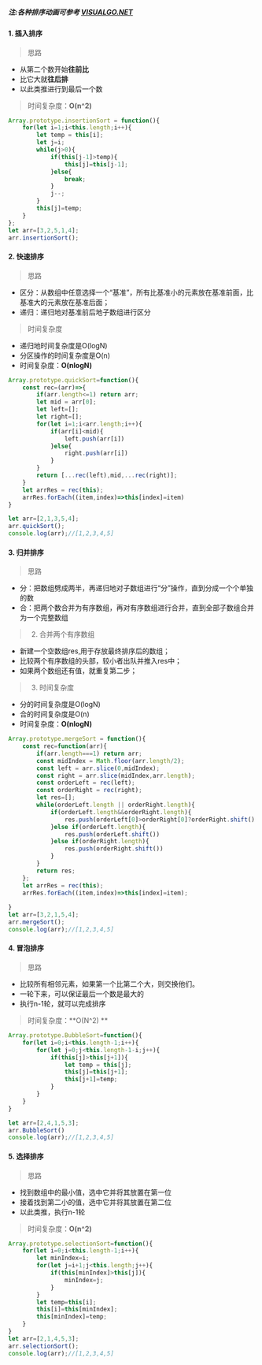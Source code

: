 ##### 注:各种排序动画可参考 [VISUALGO.NET](https://visualgo.net/zh/sorting)

#### 1. 插入排序
> 思路  
- 从第二个数开始**往前比**
- 比它大就**往后排**
- 以此类推进行到最后一个数
> 时间复杂度：**O(n^2)**  
```js
Array.prototype.insertionSort = function(){
    for(let i=1;i<this.length;i++){
        let temp = this[i];
        let j=i;
        while(j>0){
            if(this[j-1]>temp){
                this[j]=this[j-1];
            }else{
                break;
            }
            j--;
        }
        this[j]=temp;
    }
};
let arr=[3,2,5,1,4];
arr.insertionSort();
```

#### 2. 快速排序
> 思路  
 - 区分：从数组中任意选择一个“基准”，所有比基准小的元素放在基准前面，比基准大的元素放在基准后面；
 - 递归：递归地对基准前后地子数组进行区分
> 时间复杂度  
- 递归地时间复杂度是O(logN)
- 分区操作的时间复杂度是O(n)
- 时间复杂度：**O(nlogN)**
```js
Array.prototype.quickSort=function(){
    const rec=(arr)=>{
        if(arr.length<=1) return arr;
        let mid = arr[0];
        let left=[];
        let right=[];
        for(let i=1;i<arr.length;i++){
            if(arr[i]<mid){
                left.push(arr[i])
            }else{
                right.push(arr[i])
            }
        }
        return [...rec(left),mid,...rec(right)];
    }
    let arrRes = rec(this);
    arrRes.forEach((item,index)=>this[index]=item)
}

let arr=[2,1,3,5,4];
arr.quickSort();
console.log(arr);//[1,2,3,4,5]

```

#### 3. 归并排序
 > 思路 
- 分：把数组劈成两半，再递归地对子数组进行“分”操作，直到分成一个个单独的数
- 合：把两个数合并为有序数组，再对有序数组进行合并，直到全部子数组合并为一个完整数组
> 2. 合并两个有序数组   
- 新建一个空数组res,用于存放最终排序后的数组；
- 比较两个有序数组的头部，较小者出队并推入res中；
- 如果两个数组还有值，就重复第二步；
> 3. 时间复杂度   
- 分的时间复杂度是O(logN)
- 合的时间复杂度是O(n)
- 时间复杂度：**O(nlogN)**
```js
Array.prototype.mergeSort = function(){
    const rec=function(arr){
        if(arr.length===1) return arr;
        const midIndex = Math.floor(arr.length/2);
        const left = arr.slice(0,midIndex);
        const right = arr.slice(midIndex,arr.length);
        const orderLeft = rec(left);
        const orderRight = rec(right);
        let res=[];
        while(orderLeft.length || orderRight.length){
            if(orderLeft.length&&orderRight.length){
                res.push(orderLeft[0]>orderRight[0]?orderRight.shift():orderLeft.shift())
            }else if(orderLeft.length){
                res.push(orderLeft.shift())
            }else if(orderRight.length){
                res.push(orderRight.shift())
            }
        }
        return res;
    };
    let arrRes = rec(this);
    arrRes.forEach((item,index)=>this[index]=item);
    
}
let arr=[3,2,1,5,4];
arr.mergeSort();
console.log(arr);//[1,2,3,4,5]
```

#### 4. 冒泡排序
> 思路  
- 比较所有相邻元素，如果第一个比第二个大，则交换他们。
- 一轮下来，可以保证最后一个数是最大的
- 执行n-1轮，就可以完成排序
> 时间复杂度：**O(N^2) **
```js
Array.prototype.BubbleSort=function(){
    for(let i=0;i<this.length-1;i++){
        for(let j=0;j<this.length-1-i;j++){
            if(this[j]>this[j+1]){
                let temp = this[j];
                this[j]=this[j+1];
                this[j+1]=temp;
            }
        }
    }
}

let arr=[2,4,1,5,3];
arr.BubbleSort()
console.log(arr);//[1,2,3,4,5]
```

#### 5. 选择排序
> 思路  
- 找到数组中的最小值，选中它并将其放置在第一位
- 接着找到第二小的值，选中它并将其放置在第二位
- 以此类推，执行n-1轮
> 时间复杂度：**O(n^2)**
```js
Array.prototype.selectionSort=function(){
    for(let i=0;i<this.length-1;i++){
        let minIndex=i;
        for(let j=i+1;j<this.length;j++){
            if(this[minIndex]>this[j]){
                minIndex=j;
            }
        }
        let temp=this[i];
        this[i]=this[minIndex];
        this[minIndex]=temp;
    }
}
let arr=[2,1,4,5,3];
arr.selectionSort();
console.log(arr);//[1,2,3,4,5]
```
